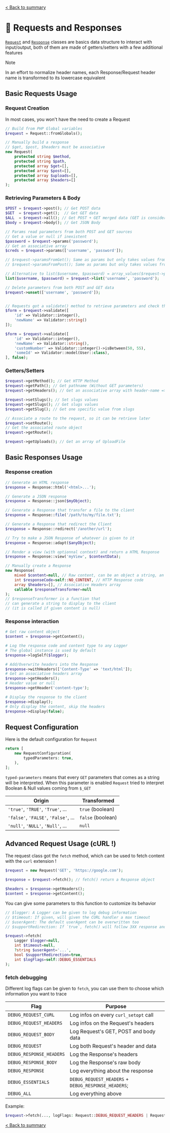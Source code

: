 [< Back to summary](../README.md)

# 📨 Requests and Responses

[`Request`](../../src/Classes/Http/Request.php) and [`Response`](../../src/Classes/Http/Response.php) classes are basics data structure to interact with input/output, both of them are made of getters/setters with a few additional features

> [!NOTE]
> In an effort to normalize header names,
> each Response/Request header name is transformed to its lowercase equivalent

## Basic Requests Usage

### Request Creation

In most cases, you won't have the need to create a Request

```php
// Build from PHP Global variables
$request = Request::fromGlobals();

// Manually build a response
// $get, $post, $headers must be associative
new Request(
    protected string $method,
    protected string $path,
    protected array $get=[],
    protected array $post=[],
    protected array $uploads=[],
    protected array $headers=[]
);
```

### Retrieving Parameters & Body

```php
$POST = $request->post(); // Get POST data
$GET  = $request->get();  // Get GET data
$ALL  = $request->all(); // Get POST + GET merged data (GET is considered more important)
$body = $request->body(); // Get JSON Body

// Params read parameters from both POST and GET sources
// Get a value or null if inexistent
$password = $request->params('password');
// Get an associative array
$creds = $request->params(['username', 'password']);

// $request->paramsFromGet(); Same as params but only takes values from GET
// $request->paramsFromPost(); Same as params but only takes values from POST

// Alternative to list($username, $password) = array_values($request->params(['username', 'password']))
list($username, $password) = $request->list('username', 'password');

// Delete parameters from both POST and GET data
$request->unset(['username', 'password']);


// Requests got a validate() method to retrieve parameters and check them at the same time
$form = $request->validate([
    'id' => Validator::integer(),
    'newName' => Validator::string()
]);

$form = $request->validate([
    'id' => Validator::integer(),
    'newName' => Validator::string(),
    'customNumber' => Validator::integer()->isBetween(50, 55),
    'someId' => Validator::model(User::class),
], false);
```

### Getters/Setters

```php
$request->getMethod(); // Get HTTP Method
$request->getPath(); // Get pathname (Without GET parameters)
$request->getHeaders(); // Get an associative array with header-name => HeaderValue

$request->setSlugs(); // Set slugs values
$request->getSlugs(); // Get slugs values
$request->getSlug(); // Get one specific value from slugs

// Associate a route to the request, so it can be retrieve later
$request->setRoute();
// Get the associated route object
$request->getRoute();

$request->getUploads(); // Get an array of UploadFile

```

## Basic Responses Usage

### Response creation

```php
// Generate an HTML response
$response = Response::html('<html>...');

// Generate a JSON response
$response = Response::json($myObject);

// Generate a Response that transfer a file to the client
$response = Response::file('/path/to/my/file.txt');

// Generate a Response that redirect the Client
$response = Response::redirect('/another/url');

// Try to make a JSON Response of whatever is given to it
$response = Response::adapt($anyObject);

// Render a view (with optionnal context) and return a HTML Response
$response = Response::view('myView', $contextData);

// Manually create a Response
new Response(
    mixed $content=null, // Raw content, can be an object a string, an array...etc
    int $responseCode=self::NO_CONTENT, // HTTP Response code
    array $headers=[], // Associative Headers array
    callable $responseTransformer=null
);
// $responseTransformer is a function that
// can generate a string to display to the client
// (it is called if given content is null)

```

### Response interaction

```php
# Get raw content object
$content = $response->getContent();

# Log the response code and content type to any Logger
# The global instance is used by default
$response->logSelf($logger);

# Add/Overwrite headers into the Response
$response->withHeaders(['Content-Type' => 'text/html']);
# Get an associative headers array
$response->getHeaders();
# Header value or null
$response->getHeader('content-type');

# Display the response to the client
$response->display();
# Only display the content, skip the headers
$response->display(false);
```


## Request Configuration

Here is the default configuration for `Request`

```php
return [
	new RequestConfiguration(
		typedParameters: true,
	),
];
```

`typed-parameters` means that every `GET` parameters that comes as a string will be interpreted.
When this parameter is enabled `Request` tried to interpret Boolean & Null values coming from `$_GET`

| Origin                               | Transformed       |
|--------------------------------------|-------------------|
| `'true'`, `'TRUE'`, `'True'`, ...    | `true` (boolean)  |
| `'false'`, `'FALSE'`, `'False'`, ... | `false` (boolean) |
| `'null'`, `'NULL'`, `'Null'`, ...    | `null`            |


## Advanced Request Usage (cURL !)

The request class got the `fetch` method, which can be
used to fetch content with the `curl` extension !

```php
$request = new Request('GET', 'https://google.com');

$response = $request->fetch(); // fetch() return a Response object

$headers = $response->getHeaders();
$content = $response->getContent();
```

You can give some parameters to this function
to customize its behavior

```php
// $logger: A Logger can be given to log debug information
// $timeout: If given, will given the CURL handler a max timeout
// $userAgent: The default userAgent can be overwritten too
// $supportRedirection: If `true`, fetch() will follow 3XX response and return the final response

$request->fetch(
    Logger $logger=null,
    int $timeout=null,
    ?string $userAgent='...',
    bool $supportRedirection=true,
    int $logFlags=self::DEBUG_ESSENTIALS
);
```

### fetch debugging

Different log flags can be given to `fetch`, you can use them to choose which information you want to trace

| Flag                     | Purpose                |
| -------------------------|------------------------|
| `DEBUG_REQUEST_CURL`     | Log infos on every `curl_setopt` call |
| `DEBUG_REQUEST_HEADERS`  | Log infos on the Request's headers |
| `DEBUG_REQUEST_BODY`     | Log Request's GET, POST and body data |
| `DEBUG_REQUEST`          | Log both Request's header and data |
| `DEBUG_RESPONSE_HEADERS` | Log the Response's headers |
| `DEBUG_RESPONSE_BODY`    | Log the Response's raw body |
| `DEBUG_RESPONSE`         | Log everything about the response |
| `DEBUG_ESSENTIALS`       | `DEBUG_REQUEST_HEADERS` + `DEBUG_RESPONSE_HEADERS`; |
| `DEBUG_ALL`              | Log everything above |

Example:
```php
$request->fetch(..., logFlags: Request::DEBUG_REQUEST_HEADERS | Request::DEBUG_RESPONSE_BODY);
```

[< Back to summary](../README.md)